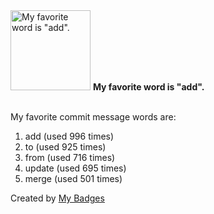 <img src="https://my-badges.github.io/my-badges/favorite-word.png" alt="My favorite word is &quot;add&quot;." title="My favorite word is &quot;add&quot;." width="128">
<strong>My favorite word is &quot;add&quot;.</strong>
<br><br>

My favorite commit message words are:

1. add (used 996 times)
2. to (used 925 times)
3. from (used 716 times)
4. update (used 695 times)
5. merge (used 501 times)


Created by <a href="https://github.com/my-badges/my-badges">My Badges</a>